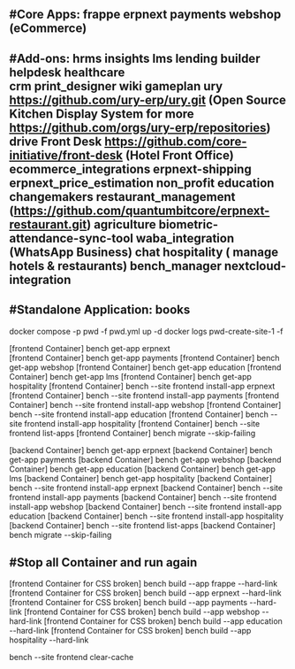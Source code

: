 #Core Apps:
	frappe
	erpnext
	payments
	webshop (eCommerce)
-----------------------------------------
#Add-ons: 
	hrms
	insights
	lms
	lending
	builder
	helpdesk
	healthcare	
	crm
	print_designer
	wiki
	gameplan
	ury https://github.com/ury-erp/ury.git (Open Source Kitchen Display System for more https://github.com/orgs/ury-erp/repositories)
	drive
	Front Desk https://github.com/core-initiative/front-desk (Hotel Front Office)
	ecommerce_integrations
	erpnext-shipping
	erpnext_price_estimation
	non_profit
	education
	changemakers
	restaurant_management (https://github.com/quantumbitcore/erpnext-restaurant.git)
	agriculture
	biometric-attendance-sync-tool
	waba_integration (WhatsApp Business)
	chat
	hospitality ( manage hotels & restaurants)
	bench_manager
	nextcloud-integration
-----------------------------------------
#Standalone Application: books
-----------------------------------------
docker compose -p pwd -f pwd.yml up -d
docker logs  pwd-create-site-1 -f

[frontend Container] bench get-app erpnext			
[frontend Container] bench get-app payments
[frontend Container] bench get-app webshop
[frontend Container] bench get-app education
[frontend Container] bench get-app lms
[frontend Container] bench get-app hospitality
[frontend Container] bench --site frontend install-app erpnext
[frontend Container] bench --site frontend install-app payments
[frontend Container] bench --site frontend install-app webshop
[frontend Container] bench --site frontend install-app education
[frontend Container] bench --site frontend install-app hospitality
[frontend Container] bench --site frontend list-apps
[frontend Container] bench migrate --skip-failing

[backend Container] bench get-app erpnext
[backend Container] bench get-app payments
[backend Container] bench get-app webshop
[backend Container] bench get-app education
[backend Container] bench get-app lms
[backend Container] bench get-app hospitality
[backend Container] bench --site frontend install-app erpnext
[backend Container] bench --site frontend install-app payments
[backend Container] bench --site frontend install-app webshop
[backend Container] bench --site frontend install-app education
[backend Container] bench --site frontend install-app hospitality
[backend Container] bench --site frontend list-apps
[backend Container] bench migrate --skip-failing

#Stop all Container and run again
----------------------------------------------
[frontend Container for CSS broken] bench build --app frappe --hard-link
[frontend Container for CSS broken] bench build --app erpnext --hard-link
[frontend Container for CSS broken] bench build --app payments --hard-link
[frontend Container for CSS broken] bench build --app webshop --hard-link
[frontend Container for CSS broken] bench build --app education --hard-link
[frontend Container for CSS broken] bench build --app hospitality --hard-link

bench --site frontend clear-cache
